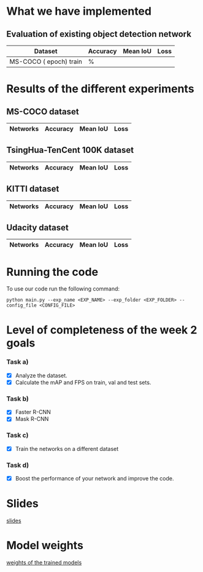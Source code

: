 # What we have implemented     
    
## Evaluation of existing object detection network 
Dataset | Accuracy | Mean IoU| Loss | 
--- | --- | --- | --- |
MS-COCO ( epoch) train | % |  | |

# Results of the different experiments  

## MS-COCO dataset
Networks | Accuracy | Mean IoU| Loss | 
--- | --- | --- | --- |


## TsingHua-TenCent 100K dataset
Networks | Accuracy | Mean IoU| Loss | 
--- | --- | --- | --- |


## KITTI dataset
Networks | Accuracy | Mean IoU| Loss | 
--- | --- | --- | --- |


## Udacity dataset
Networks | Accuracy | Mean IoU| Loss | 
--- | --- | --- | --- |


# Running the code
To use our code run the following command:

````python main.py --exp_name <EXP_NAME> --exp_folder <EXP_FOLDER> --config_file <CONFIG_FILE>````



# Level of completeness of the week 2 goals       
### Task a)
- [x] Analyze the dataset.
- [x] Calculate the mAP and FPS on train, val and test sets.
### Task b)
- [x] Faster R-CNN
- [x] Mask R-CNN
### Task c)
- [x] Train the networks on a different dataset
### Task d)
- [x] Boost the performance of your network and improve the code.

# Slides       
[slides](https://docs.google.com/presentation/d/14OWzVypZ0ZLLIrrqDhdUhpfYZmu8qmds_oiqyToUG8s/edit?usp=sharing)

# Model weights       
[weights of the trained models]()

